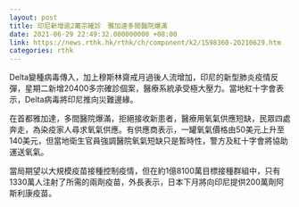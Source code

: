 ```yaml
---
layout: post
title: 印尼新增逾2萬宗確診　雅加達多間醫院爆滿
date: 2021-06-29 22:49:32.000000000 +08:00
link: https://news.rthk.hk/rthk/ch/component/k2/1598360-20210629.htm
categories: rthk
---
```


Delta變種病毒傳入，加上穆斯林齋戒月過後人流增加，印尼的新型肺炎疫情反彈，星期二新增20400多宗確診個案，醫療系統承受極大壓力。當地紅十字會表示，Delta病毒將印尼推向災難邊緣。

在首都雅加達，多間醫院爆滿，拒絕接收新患者，醫療用氧氣供應短缺，民眾四處奔走，為染疫家人尋求氧氣供應。有供應商表示，一罐氧氣價格由50美元上升至140美元，但當地衛生官員強調醫院氧氣短缺只是暫時性，警方及紅十字會將協助運送氧氣。

當局期望以大規模疫苗接種控制疫情，但在約1億8100萬目標接種群組中，只有1330萬人注射了所需的兩劑疫苗，外長表示，日本下月將向印尼提供200萬劑阿斯利康疫苗。
